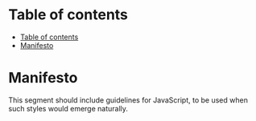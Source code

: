 # Table of contents

<!-- TOC -->
* [Table of contents](#table-of-contents)
* [Manifesto](#manifesto)
<!-- TOC -->

# Manifesto

This segment should include guidelines for JavaScript, to be used when such styles would emerge naturally.